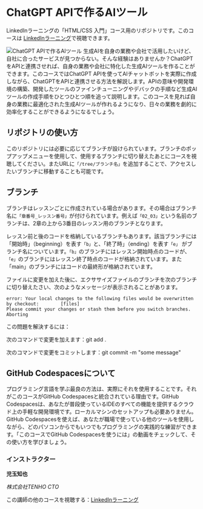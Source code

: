 # ChatGPT APIで作るAIツール
LinkedInラーニングの「HTML/CSS 入門」コース用のリポジトリです。このコースは [LinkedInラーニング][lil-course-url]で視聴できます。

![ChatGPT APIで作るAIツール][lil-thumbnail-url] 
生成AIを自身の業務や会社で活用したいけど、自社に合ったサービスが見つからない。そんな経験はありませんか？ChatGPTをAPIと連携させれば、自身の業務や会社に特化した生成AIツールを作ることができます。このコースではChatGPT APIを使ってAIチャットボットを実際に作成しながら、ChatGPTをAPIと連携させる方法を解説します。APIの意味や開発環境の構築、開発したツールのファインチューニングやデバックの手順など生成AIツールの作成手順をひとつひとつ順を追って説明します。このコースを見れば自身の業務に最適化された生成AIツールが作れるようになり、日々の業務を劇的に効率化することができるようになるでしょう。

## リポジトリの使い方
このリポジトリには必要に応じてブランチが設けられています。ブランチのポップアップメニューを使用して、使用するブランチに切り替えたあとにコースを視聴してください。またURLに`「/tree/ブランチ名」`を追加することで、アクセスしたいブランチに移動することも可能です。

## ブランチ
ブランチはレッスンごとに作成されている場合があります。その場合はブランチ名に`「章番号_レッスン番号」`が付けられています。例えば`「02_03」`という名前のブランチは、2章の上から3番目のレッスン用のブランチとなります。

レッスン前と後のコードを格納しているブランチもあります。該当ブランチには「開始時」（beginning）を表す`「b」`と、「終了時」（ending）を表す`「e」` がブランチ名についています。`「b」`のブランチにはレッスン開始時点のコードが、`「e」`のブランチにはレッスン終了時点のコードが格納されています。また「main」のブランチにはコードの最終形が格納されています。

ファイルに変更を加えた後に、エクササイズファイルのブランチを次のブランチに切り替えたさい、次のようなメッセージが表示されることがあります。

    error: Your local changes to the following files would be overwritten by checkout:        [files]
    Please commit your changes or stash them before you switch branches.
    Aborting

この問題を解決するには：
	
次のコマンドで変更を加えます：git add .

次のコマンドで変更をコミットします：git commit -m "some message"

## GitHub Codespacesについて
プログラミング言語を学ぶ最良の方法は、実際にそれを使用することです。それがこのコースがGitHub Codespacesと統合されている理由です。GitHub Codespacesは、あなたが普段使っているIDEのすべての機能を提供するクラウド上の手軽な開発環境です。ローカルマシンのセットアップも必要ありません。 GitHub Codespacesを使えば、あなたが職場で使っている他のツールを使用しながら、どのパソコンからでもいつでもプログラミングの実践的な練習ができます。「このコースでGitHub Codespacesを使うには」の動画をチェックして、その使い方を学びましょう。

### インストラクター

**児玉知也**

_株式会社TENHO CTO_

この講師の他のコースを視聴する：[LinkedInラーニング](https://www.linkedin.com/learning/instructors/20257002)

[lil-course-url]: [https://www.linkedin.com/learning/](https://www.linkedin.com/learning/making-ai-tools-with-chatgpt-api/)https://www.linkedin.com/learning/making-ai-tools-with-chatgpt-api/
[lil-thumbnail-url]: https://media.licdn.com/dms/image/D4D0DAQEH-kGkU9s0ow/learning-public-crop_675_1200/0/1710193263997?e=2147483647&v=beta&t=wnK85IKMvhxrv-H3-nFJ_8l_RNIhICmVPTfKstd518k

